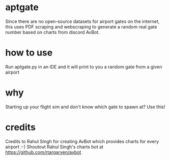 # aptgate
Since there are no open-source datasets for airport gates on the internet, this uses PDF scraping and webscraping to generate a random real gate number based on charts from discord AvBot.

# how to use
Run aptgate.py in an IDE and it will print to you a random gate from a given airport

# why
Starting up your flight sim and don't know which gate to spawn at? Use this!

# credits
Credits to Rahul Singh for creating AvBot which provides charts for every airport :-)
Shoutout Rahul Singh's charts bot at https://github.com/rtargaryen/avbot
